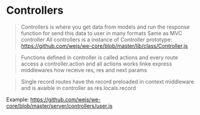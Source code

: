 # Controllers

> Controllers is where you get data from models and run the response function for send this data to user in many formats
> Same as MVC controller
> All controllers is a instance of Controller prototype: https://github.com/wejs/we-core/blob/master/lib/class/Controller.js

> Functions defined in controller is called actions and every route access a controller.action and all actions works linke express middlewares how receive res, res and next params

> Single record routes have the record preloaded in context middleware and is avaible in controller as res.locals.record


Example: https://github.com/wejs/we-core/blob/master/server/controllers/user.js
